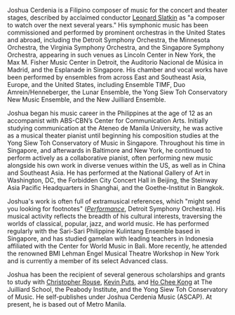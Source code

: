 Joshua Cerdenia is a Filipino composer of music for the concert and theater stages, described by acclaimed conductor [Leonard Slatkin](https://www.leonardslatkin.com/january-2018/) as "a composer to watch over the next several years." His symphonic music has been commissioned and performed by prominent orchestras in the United States and abroad, including the Detroit Symphony Orchestra, the Minnesota Orchestra, the Virginia Symphony Orchestra, and the Singapore Symphony Orchestra, appearing in such venues as Lincoln Center in New York, the Max M. Fisher Music Center in Detroit, the Auditorio Nacional de Música in Madrid, and the Esplanade in Singapore. His chamber and vocal works have been performed by ensembles from across East and Southeast Asia, Europe, and the United States, including Ensemble TIMF, Duo Amrein/Henneberger, the Lunar Ensemble, the Yong Siew Toh Conservatory New Music Ensemble, and the New Juilliard Ensemble.

Joshua began his music career in the Philippines at the age of 12 as an accompanist with ABS-CBN’s Center for Communication Arts. Initially studying communication at the Ateneo de Manila University, he was active as a musical theater pianist until beginning his composition studies at the Yong Siew Toh Conservatory of Music in Singapore. Throughout his time in Singapore, and afterwards in Baltimore and New York, he continued to perform actively as a collaborative pianist, often performing new music alongside his own work in diverse venues within the US, as well as in China and Southeast Asia. He has performed at the National Gallery of Art in Washington, DC, the Forbidden City Concert Hall in Beijing, the Steinway Asia Pacific Headquarters in Shanghai, and the Goethe-Institut in Bangkok.

Joshua's work is often full of extramusical references, which "might send you looking for footnotes" ([_Performance_](https://issuu.com/detroitsymphony/docs/perf1718_wrapb_2bb1_w/18), Detroit Symphony Orchestra). His musical activity reflects the breadth of his cultural interests, traversing the worlds of classical, popular, jazz, and world music. He has performed regularly with the Sari-Sari Philippine Kulintang Ensemble based in Singapore, and has studied gamelan with leading teachers in Indonesia affiliated with the Center for World Music in Bali. More recently, he attended the renowned BMI Lehman Engel Musical Theatre Workshop in New York and is currently a member of its select Advanced class.

Joshua has been the recipient of several generous scholarships and grants to study with [Christopher Rouse](http://christopherrouse.com), [Kevin Puts](http://kevinputs.com), and [Ho Chee Kong](http://hocheekong.com) at The Juilliard School, the Peabody Institute, and the Yong Siew Toh Conservatory of Music. He self-publishes under Joshua Cerdenia Music (ASCAP). At present, he is based out of Metro Manila.